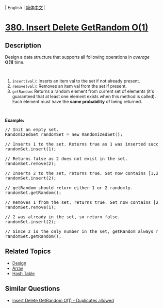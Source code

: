 
| English | [简体中文](README.md) |

# [380. Insert Delete GetRandom O(1)](https://leetcode-cn.com/problems/insert-delete-getrandom-o1/)

## Description

<p>Design a data structure that supports all following operations in <i>average</i> <b>O(1)</b> time.</p>

<p>&nbsp;</p>

<ol>
	<li><code>insert(val)</code>: Inserts an item val to the set if not already present.</li>
	<li><code>remove(val)</code>: Removes an item val from the set if present.</li>
	<li><code>getRandom</code>: Returns a random element from current set of elements (it&#39;s guaranteed that at least one element exists when this method is called). Each element must have the <b>same probability</b> of being returned.</li>
</ol>

<p>&nbsp;</p>

<p><b>Example:</b></p>

<pre>
// Init an empty set.
RandomizedSet randomSet = new RandomizedSet();

// Inserts 1 to the set. Returns true as 1 was inserted successfully.
randomSet.insert(1);

// Returns false as 2 does not exist in the set.
randomSet.remove(2);

// Inserts 2 to the set, returns true. Set now contains [1,2].
randomSet.insert(2);

// getRandom should return either 1 or 2 randomly.
randomSet.getRandom();

// Removes 1 from the set, returns true. Set now contains [2].
randomSet.remove(1);

// 2 was already in the set, so return false.
randomSet.insert(2);

// Since 2 is the only number in the set, getRandom always return 2.
randomSet.getRandom();
</pre>


## Related Topics

- [Design](https://leetcode-cn.com/tag/design)
- [Array](https://leetcode-cn.com/tag/array)
- [Hash Table](https://leetcode-cn.com/tag/hash-table)

## Similar Questions

- [Insert Delete GetRandom O(1) - Duplicates allowed](../insert-delete-getrandom-o1-duplicates-allowed/README_EN.md)
